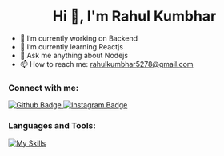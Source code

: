 

  <h1 align="center">Hi 👋, I'm Rahul Kumbhar</h1>

- 🔭 I’m currently working on Backend
- 🌱 I’m currently learning Reactjs
- 💬 Ask me anything about Nodejs 
- 📫 How to reach me: rahulkumbhar5278@gmail.com

</div>
  
  ### Connect with me:
<div id="badges">
  <a href="https://github.com/rahul-kumbhar0">
    <img src="https://img.shields.io/badge/Github-white?style=for-the-badge&logo=Github&logoColor=black" alt="Github Badge"/>
  </a>
   <a href="https://www.instagram.com/_rahul_14.08">
    <img src="https://img.shields.io/badge/Instagram-purple?style=for-the-badge&logo=instagram&logoColor=white" alt="Instagram Badge"/>
  </a>
   
### Languages and Tools:
[![My Skills](https://skillicons.dev/icons?i=,html,css,javascript,java,python,redux,expressjs,firebase,github,git,postman,react,Mongodb,nodejs,xd&perline=5)](https://skillicons.dev)

